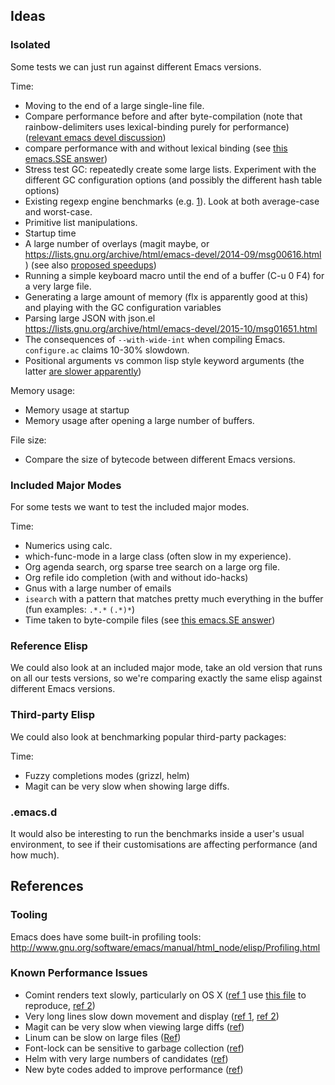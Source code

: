 ## Ideas

### Isolated

Some tests we can just run against different Emacs versions.

Time:

* Moving to the end of a large single-line file.
* Compare performance before and after byte-compilation (note that
  rainbow-delimiters uses lexical-binding purely for performance)
  ([relevant emacs devel discussion](https://lists.gnu.org/archive/html/emacs-devel/2015-10/msg01695.html))
* compare performance with and without lexical binding (see
  [this emacs.SSE answer](http://emacs.stackexchange.com/q/2129))
* Stress test GC: repeatedly create some large lists. Experiment with
  the different GC configuration options (and possibly the different
  hash table options)
* Existing regexp engine benchmarks
  (e.g. [1](http://sljit.sourceforge.net/regex_perf.html)). Look at
  both average-case and worst-case.
* Primitive list manipulations.
* Startup time
* A large number of overlays (magit maybe, or
  https://lists.gnu.org/archive/html/emacs-devel/2014-09/msg00616.html
  ) (see also [proposed speedups](https://lists.gnu.org/archive/html/emacs-devel/2014-09/msg00671.html))
* Running a simple keyboard macro until the end of a buffer (C-u 0 F4)
  for a very large file.
* Generating a large amount of memory (flx is apparently good at this)
  and playing with the GC configuration variables
* Parsing large JSON with json.el
  https://lists.gnu.org/archive/html/emacs-devel/2015-10/msg01651.html
* The consequences of `--with-wide-int` when compiling
  Emacs. `configure.ac` claims 10-30% slowdown.
* Positional arguments vs common lisp style keyword arguments
  (the latter [are slower apparently](https://lists.gnu.org/archive/html/emacs-devel/2016-02/msg01400.html))

Memory usage:

* Memory usage at startup
* Memory usage after opening a large number of buffers.

File size:

* Compare the size of bytecode between different Emacs versions.

### Included Major Modes

For some tests we want to test the included major modes.

Time:

* Numerics using calc.
* which-func-mode in a large class (often slow in my experience).
* Org agenda search, org sparse tree search on a large org file.
* Org refile ido completion (with and without ido-hacks)
* Gnus with a large number of emails
* `isearch` with a pattern that matches pretty much everything in the
  buffer (fun examples: `.*.*` `(.*)*`)
* Time taken to byte-compile files (see
  [this emacs.SE answer](http://emacs.stackexchange.com/a/2092/304))

### Reference Elisp

We could also look at an included major mode, take an old version that
runs on all our tests versions, so we're comparing exactly the same
elisp against different Emacs versions.

### Third-party Elisp

We could also look at benchmarking popular third-party packages:

Time:

* Fuzzy completions modes (grizzl, helm)
* Magit can be very slow when showing large diffs.

### .emacs.d

It would also be interesting to run the benchmarks inside a user's
usual environment, to see if their customisations are affecting
performance (and how much).

## References

### Tooling

Emacs does have some built-in profiling tools:
http://www.gnu.org/software/emacs/manual/html_node/elisp/Profiling.html

### Known Performance Issues

* Comint renders text slowly, particularly on OS X
([ref 1](http://www.reddit.com/r/emacs/comments/2e8byy/slowass_text_rendering/ck06mzi)
use [this file](https://gist.github.com/Wilfred/59795973e6231cefe8f9)
to reproduce,
[ref 2](https://github.com/JuliaLang/julia/pull/8026))
* Very long lines slow down movement and display
  ([ref 1](http://emacs.stackexchange.com/q/598/304), [ref 2](http://www.reddit.com/r/emacs/comments/2o483m/if_the_display_code_of_emacs_is_complex_why_it/cmltfq9))
* Magit can be very slow when viewing large diffs
([ref](https://github.com/Wilfred/emacsbench/issues/1))
* Linum can be slow on large files
([Ref](http://www.reddit.com/r/emacs/comments/2k5nhp/welcome_to_the_dark_side_switching_to_emacs/clk43j7?context=3))
* Font-lock can be sensitive to garbage collection ([ref](http://emacs.stackexchange.com/q/5351/304))
* Helm with very large numbers of candidates ([ref](http://www.reddit.com/r/emacs/comments/2pvmkm/helm_projectile_now_enables_fuzzy_matching_by/cn1wg2d))
* New byte codes added to improve performance ([ref](https://lists.gnu.org/archive/html/emacs-devel/2016-02/msg00826.html))
